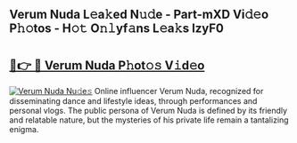 ## Verum Nuda L𝚎a𝚔ed N𝚞𝚍e - Part-mXD Vi𝚍𝚎o P𝚑𝚘tos - H𝚘𝚝 O𝚗𝚕yf𝚊ns L𝚎a𝚔s lzyF0

# <h2><a href="http://kf3082v.oniu.top/?m=Verum+Nuda">🔗👉 🔴 Verum Nuda P𝚑ot𝚘𝚜 V𝚒d𝚎o</a></h2>

[![Verum Nuda Nu𝚍e𝚜](https://i.imgur.com/0qMVB7G.gif)](http://kf3082v.oniu.top/?m=Verum+Nuda)
Online influencer Verum Nuda, recognized for disseminating dance and lifestyle ideas, through performances and personal vlogs. The public persona of Verum Nuda is defined by its friendly and relatable nature, but the mysteries of his private life remain a tantalizing enigma.  
